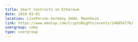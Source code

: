 ```yaml
---
title: Smart Contracts on Ethereum
date: 2018-03-01
location: LivePerson Germany GmbH, Mannheim
link: https://www.meetup.com/CryptoNights/events/248054776/
usergroup: cnma
type: usergroup
---
```

